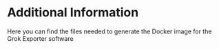 # Additional Information

Here you can find the files needed to generate the Docker image for the Grok Exporter software
